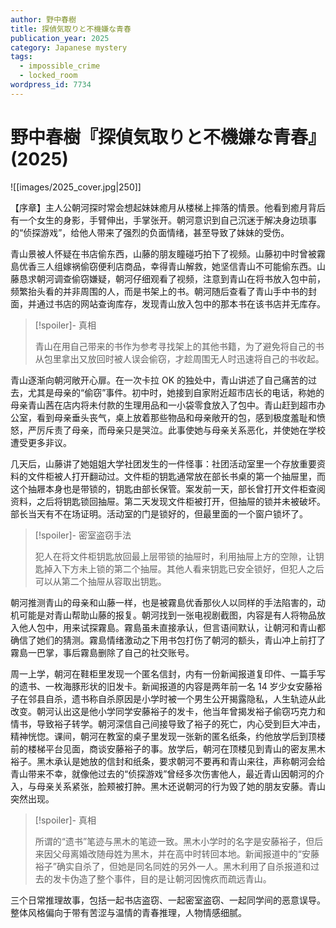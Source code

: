 ```yaml
---
author: 野中春樹
title: 探偵気取りと不機嫌な青春
publication_year: 2025
category: Japanese mystery
tags:
  - impossible_crime
  - locked_room
wordpress_id: 7734
---
```


# 野中春樹『探偵気取りと不機嫌な青春』(2025)

![[images/2025_cover.jpg|250]]

【序章】主人公朝河探时常会想起妹妹癒月从楼梯上摔落的情景。他看到癒月背后有一个女生的身影，手臂伸出，手掌张开。朝河意识到自己沉迷于解决身边琐事的“侦探游戏”，给他人带来了强烈的负面情绪，甚至导致了妹妹的受伤。

青山景被人怀疑在书店偷东西，山藤的朋友瞳碰巧拍下了视频。山藤初中时曾被霧島优香三人组嫁祸偷窃便利店商品，幸得青山解救，她坚信青山不可能偷东西。山藤恳求朝河调查偷窃嫌疑，朝河仔细观看了视频，注意到青山在将书放入包中前，频繁抬头看的并非周围的人，而是书架上的书。朝河随后查看了青山手中书的封面，并通过书店的网站查询库存，发现青山放入包中的那本书在该书店并无库存。

> [!spoiler]- 真相
>
> 青山在用自己带来的书作为参考寻找架上的其他书籍，为了避免将自己的书从包里拿出又放回时被人误会偷窃，才趁周围无人时迅速将自己的书收起。

青山逐渐向朝河敞开心扉。在一次卡拉 OK 的独处中，青山讲述了自己痛苦的过去，尤其是母亲的“偷窃”事件。初中时，她接到自家附近超市店长的电话，称她的母亲青山茜在店内将未付款的生理用品和一小袋零食放入了包中。青山赶到超市办公室，看到母亲垂头丧气，桌上放着那些物品和母亲敞开的包，感到极度羞耻和愤怒，严厉斥责了母亲，而母亲只是哭泣。此事使她与母亲关系恶化，并使她在学校遭受更多非议。

几天后，山藤讲了她姐姐大学社团发生的一件怪事：社团活动室里一个存放重要资料的文件柜被人打开翻动过。文件柜的钥匙通常放在部长书桌的第一个抽屉里，而这个抽屜本身也是带锁的，钥匙由部长保管。案发前一天，部长曾打开文件柜查阅资料，之后将钥匙锁回抽屉。第二天发现文件柜被打开，但抽屉的锁并未被破坏。部长当天有不在场证明。活动室的门是锁好的，但最里面的一个窗户锁坏了。

> [!spoiler]- 密室盗窃手法
>
> 犯人在将文件柜钥匙放回最上层带锁的抽屉时，利用抽屉上方的空隙，让钥匙掉入下方未上锁的第二个抽屉。其他人看来钥匙已安全锁好，但犯人之后可以从第二个抽屉从容取出钥匙。

朝河推测青山的母亲和山藤一样，也是被霧島优香那伙人以同样的手法陷害的，动机可能是对青山帮助山藤的报复。朝河找到一张电视剧截图，内容是有人将物品放入他人包中，用来试探霧島。霧島虽未直接承认，但言语间默认，让朝河和青山都确信了她们的猜测。霧島情绪激动之下用书包打伤了朝河的额头，青山冲上前打了霧島一巴掌，事后霧島删除了自己的社交账号。

周一上学，朝河在鞋柜里发现一个匿名信封，内有一份新闻报道复印件、一篇手写的遗书、一枚海豚形状的旧发卡。新闻报道的内容是两年前一名 14 岁少女安藤裕子在邻县自杀，遗书称自杀原因是小学时被一个男生公开揭露隐私，人生轨迹从此改变。朝河认出这是他小学同学安藤裕子的发卡，他当年曾揭发裕子偷窃巧克力和情书，导致裕子转学。朝河深信自己间接导致了裕子的死亡，内心受到巨大冲击，精神恍惚。课间，朝河在教室的桌子里发现一张新的匿名纸条，约他放学后到顶楼前的楼梯平台见面，商谈安藤裕子的事。放学后，朝河在顶楼见到青山的密友黑木裕子。黑木承认是她放的信封和纸条，要求朝河不要再和青山来往，声称朝河会给青山带来不幸，就像他过去的“侦探游戏”曾经多次伤害他人，最近青山因朝河的介入，与母亲关系紧张，脸颊被打肿。黑木还说朝河的行为毁了她的朋友安藤。青山突然出现。

> [!spoiler]- 真相
>
> 所谓的“遗书”笔迹与黑木的笔迹一致。黑木小学时的名字是安藤裕子，但后来因父母离婚改随母姓为黑木，并在高中时转回本地。新闻报道中的“安藤裕子”确实自杀了，但她是同名同姓的另外一人。黑木利用了自杀报道和过去的发卡伪造了整个事件，目的是让朝河因愧疚而疏远青山。

三个日常推理故事，包括一起书店盗窃、一起密室盗窃、一起同学间的恶意误导。整体风格偏向于带有苦涩与温情的青春推理，人物情感细腻。
